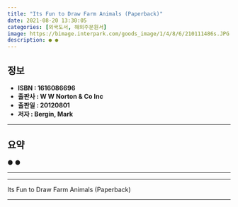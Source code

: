 ```yaml
---
title: "Its Fun to Draw Farm Animals (Paperback)"
date: 2021-08-20 13:30:05
categories: [외국도서, 해외주문원서]
image: https://bimage.interpark.com/goods_image/1/4/8/6/210111486s.JPG
description: ● ●
---
```


## **정보**

- **ISBN : 1616086696**
- **출판사 : W W Norton & Co Inc**
- **출판일 : 20120801**
- **저자 : Bergin, Mark**

------



## **요약**

●  ●  

------



------


Its Fun to Draw Farm Animals (Paperback) 

------


